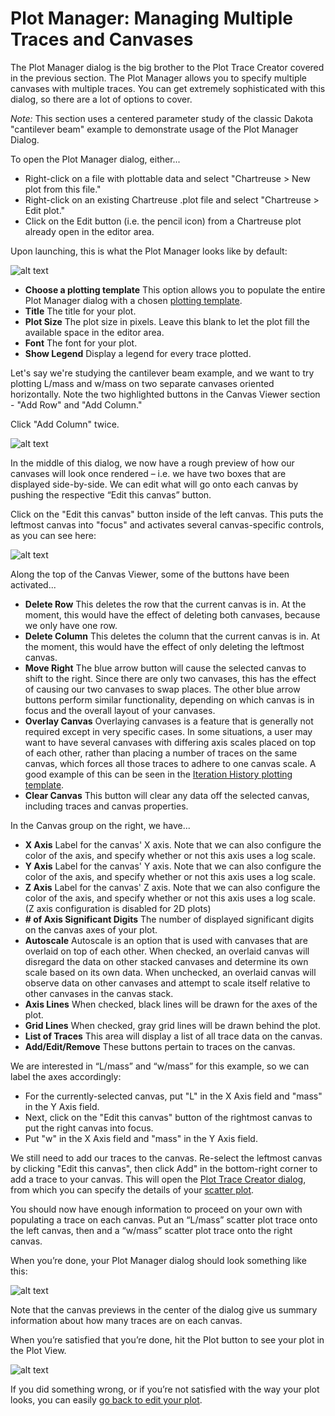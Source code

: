 Plot Manager:  Managing Multiple Traces and Canvases
==========

<a name="the-plot-manager-dialog"></a>

The Plot Manager dialog is the big brother to the Plot Trace Creator covered in the previous section.  The Plot Manager allows you to specify multiple canvases with multiple traces.  You can get extremely sophisticated with this dialog, so there are a lot of options to cover.

*Note:* This section uses a centered parameter study of the classic Dakota "cantilever beam" example to demonstrate usage of the Plot Manager Dialog. 

To open the Plot Manager dialog, either...

* Right-click on a file with plottable data and select "Chartreuse > New plot from this file."
* Right-click on an existing Chartreuse .plot file and select "Chartreuse > Edit plot."
* Click on the Edit button (i.e. the pencil icon) from a Chartreuse plot already open in the editor area.

Upon launching, this is what the Plot Manager looks like by default:

![alt text](img/Plotting_MainWindow_1.png "Plot Manager Dialog - default")

* **Choose a plotting template**  This option allows you to populate the entire Plot Manager dialog with a chosen [plotting template](#plotting-template-basics).
* **Title** The title for your plot.
* **Plot Size** The plot size in pixels.  Leave this blank to let the plot fill the available space in the editor area.
* **Font** The font for your plot.
* **Show Legend** Display a legend for every trace plotted.

Let's say we're studying the cantilever beam example, and we want to try plotting L/mass and w/mass on two separate canvases oriented horizontally.  Note the two highlighted buttons in the Canvas Viewer section - "Add Row" and "Add Column."

Click "Add Column" twice.

![alt text](img/Plotting_MainWindow_2.png "Plot Manager Dialog - two side-by-side canvases")

In the middle of this dialog, we now have a rough preview of how our canvases will look once rendered – i.e. we have two boxes that are displayed side-by-side.  We can edit what will go onto each canvas by pushing the respective “Edit this canvas” button.  

Click on the "Edit this canvas" button inside of the left canvas.  This puts the leftmost canvas into "focus" and activates several canvas-specific controls, as you can see here:

![alt text](img/Plotting_MainWindow_3.png "Plot Manager Dialog - editing the first canvas")

Along the top of the Canvas Viewer, some of the buttons have been activated...

* **Delete Row** This deletes the row that the current canvas is in.  At the moment, this would have the effect of deleting both canvases, because we only have one row.
* **Delete Column** This deletes the column that the current canvas is in.  At the moment, this would have the effect of only deleting the leftmost canvas.
* **Move Right** The blue arrow button will cause the selected canvas to shift to the right.  Since there are only two canvases, this has the effect of causing our two canvases to swap places. The other blue arrow buttons perform similar functionality, depending on which canvas is in focus and the overall layout of your canvases.
* **Overlay Canvas** Overlaying canvases is a feature that is generally not required except in very specific cases.  In some situations, a user may want to have several canvases with differing axis scales placed on top of each other, rather than placing a number of traces on the same canvas, which forces all those traces to adhere to one canvas scale.  A good example of this can be seen in the [Iteration History plotting template](#plotting-template-iterhistory).
* **Clear Canvas** This button will clear any data off the selected canvas, including traces and canvas properties.

In the Canvas group on the right, we have...

* **X Axis** Label for the canvas' X axis.  Note that we can also configure the color of the axis, and specify whether or not this axis uses a log scale.
* **Y Axis** Label for the canvas' Y axis.  Note that we can also configure the color of the axis, and specify whether or not this axis uses a log scale.
* **Z Axis** Label for the canvas' Z axis.  Note that we can also configure the color of the axis, and specify whether or not this axis uses a log scale. (Z axis configuration is disabled for 2D plots)
* **# of Axis Significant Digits** The number of displayed significant digits on the canvas axes of your plot.
* **Autoscale** Autoscale is an option that is used with canvases that are overlaid on top of each other.  When checked, an overlaid canvas will disregard the data on other stacked canvases and determine its own scale based on its own data.  When unchecked, an overlaid canvas will observe data on other canvases and attempt to scale itself relative to other canvases in the canvas stack.
* **Axis Lines** When checked, black lines will be drawn for the axes of the plot.
* **Grid Lines** When checked, gray grid lines will be drawn behind the plot.
* **List of Traces** This area will display a list of all trace data on the canvas.
* **Add/Edit/Remove** These buttons pertain to traces on the canvas.

We are interested in “L/mass” and “w/mass” for this example, so we can label the axes accordingly:

* For the currently-selected canvas, put "L" in the X Axis field and "mass" in the Y Axis field.
* Next, click on the "Edit this canvas" button of the rightmost canvas to put the right canvas into focus.
* Put "w" in the X Axis field and "mass" in the Y Axis field.

We still need to add our traces to the canvas.  Re-select the leftmost canvas by clicking "Edit this canvas", then click Add" in the bottom-right corner to add a trace to your canvas.  This will open the [Plot Trace Creator dialog](#plot-trace-basic), from which you can specify the details of your [scatter plot](#plot-trace-scatter-2d).

You should now have enough information to proceed on your own with populating a trace on each canvas.  Put an “L/mass” scatter plot trace onto the left canvas, then and a “w/mass” scatter plot trace onto the right canvas.

When you’re done, your Plot Manager dialog should look something like this:

![alt text](img/Plotting_MainWindow_5.png "Plot Manager Dialog - the finished plot")

Note that the canvas previews in the center of the dialog give us summary information about how many traces are on each canvas.

When you’re satisfied that you’re done, hit the Plot button to see your plot in the Plot View.

![alt text](img/Plotting_MainWindow_6.png "Tada!")

If you did something wrong, or if you’re not satisfied with the way your plot looks, you can easily [go back to edit your plot](#editing-plot-files).
